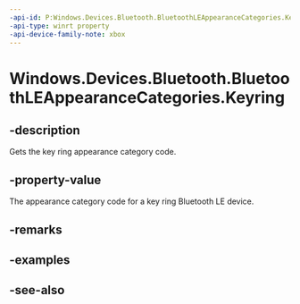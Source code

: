 ```yaml
---
-api-id: P:Windows.Devices.Bluetooth.BluetoothLEAppearanceCategories.Keyring
-api-type: winrt property
-api-device-family-note: xbox
---
```


<!-- Property syntax
public ushort Keyring { get; }
-->

# Windows.Devices.Bluetooth.BluetoothLEAppearanceCategories.Keyring

## -description
Gets the key ring appearance category code.

## -property-value
The appearance category code for a key ring Bluetooth LE device.

## -remarks

## -examples

## -see-also
